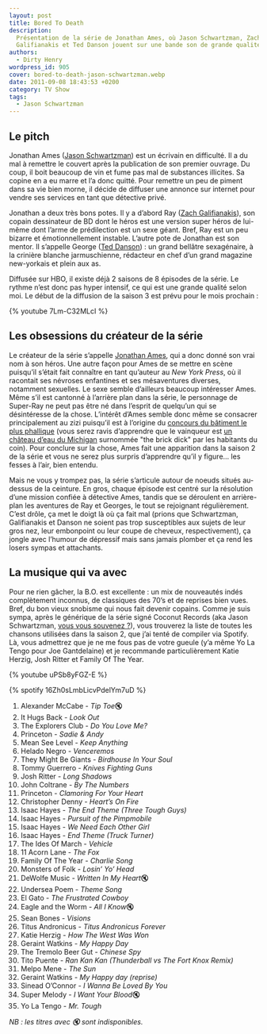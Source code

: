 ```yaml
---
layout: post
title: Bored To Death
description:
  Présentation de la série de Jonathan Ames, où Jason Schwartzman, Zach
  Galifianakis et Ted Danson jouent sur une bande son de grande qualité.
authors:
  - Dirty Henry
wordpress_id: 905
cover: bored-to-death-jason-schwartzman.webp
date: 2011-09-08 18:43:53 +0200
category: TV Show
tags:
  - Jason Schwartzman
---
```


## Le pitch

Jonathan Ames ([Jason Schwartzman][4]) est un écrivain en difficulté. Il a du
mal à remettre le couvert après la publication de son premier ouvrage. Du coup,
il boit beaucoup de vin et fume pas mal de substances illicites. Sa copine en a
eu marre et l’a donc quitté. Pour remettre un peu de piment dans sa vie bien
morne, il décide de diffuser une annonce sur internet pour vendre ses services
en tant que détective privé.

Jonathan a deux très bons potes. Il y a d’abord Ray ([Zach Galifianakis][5]),
son copain dessinateur de BD dont le héros est une version super héros de
lui-même dont l’arme de prédilection est un sexe géant. Bref, Ray est un peu
bizarre et émotionnellement instable. L’autre pote de Jonathan est son mentor.
Il s’appelle George ([Ted Danson][6]) : un grand bellâtre sexagénaire, à la
crinière blanche jarmuschienne, rédacteur en chef d’un grand magazine
new-yorkais et plein aux as.

Diffusée sur HBO, il existe déjà 2 saisons de 8 épisodes de la série. Le rythme
n’est donc pas hyper intensif, ce qui est une grande qualité selon moi. Le début
de la diffusion de la saison 3 est prévu pour le mois prochain :

{% youtube 7Lm-C32MLcI %}

## Les obsessions du créateur de la série

Le créateur de la série s’appelle [Jonathan Ames][3], qui a donc donné son vrai
nom à son héros. Une autre façon pour Ames de se mettre en scène puisqu’il
s’était fait connaître en tant qu’auteur au _New York Press_, où il racontait
ses névroses enfantines et ses mésaventures diverses, notamment sexuelles. Le
sexe semble d’ailleurs beaucoup intéresser Ames. Même s’il est cantonné à
l’arrière plan dans la série, le personnage de Super-Ray ne peut pas être né
dans l’esprit de quelqu’un qui se désintéresse de la chose. L’intérêt d’Ames
semble donc même se consacrer principalement au zizi puisqu’il est à l’origine
du [concours du bâtiment le plus phallique][1] (vous serez ravis d’apprendre que
le vainqueur est [un château d’eau du Michigan][2] surnommée "the brick dick"
par les habitants du coin). Pour conclure sur la chose, Ames fait une apparition
dans la saison 2 de la série et vous ne serez plus surpris d’apprendre qu’il y
figure… les fesses à l’air, bien entendu.

Mais ne vous y trompez pas, la série s’articule autour de noeuds situés
au-dessus de la ceinture. En gros, chaque épisode est centré sur la résolution
d’une mission confiée à détective Ames, tandis que se déroulent en arrière-plan
les aventures de Ray et Georges, le tout se rejoignant régulièrement. C’est
drôle, ça met le doigt là où ça fait mal (prions que Schwartzman, Galifianakis
et Danson ne soient pas trop susceptibles aux sujets de leur gros nez, leur
embonpoint ou leur coupe de cheveux, respectivement), ça jongle avec l’humour de
dépressif mais sans jamais plomber et ça rend les losers sympas et attachants.

## La musique qui va avec

Pour ne rien gâcher, la B.O. est excellente : un mix de nouveautés indés
complètement inconnus, de classiques des 70’s et de reprises bien vues. Bref, du
bon vieux snobisme qui nous fait devenir copains. Comme je suis sympa, après le
générique de la série signé Coconut Records (aka Jason Schwartzman, [vous vous
souvenez ?][i201]), vous trouverez la liste de toutes les chansons utilisées
dans la saison 2, que j’ai tenté de compiler via Spotify. Là, vous admettrez que
je ne me fous pas de votre gueule (y’a même Yo La Tengo pour Joe Gantdelaine) et
je recommande particulièrement Katie Herzig, Josh Ritter et Family Of The Year.

{% youtube uPSb8yFGZ-E %}

{% spotify 16Zh0sLmbLicvPdelYm7uD %}

1. Alexander McCabe - *Tip Toe*🔇
1. It Hugs Back - _Look Out_
1. The Explorers Club - _Do You Love Me?_
1. Princeton - _Sadie & Andy_
1. Mean See Level - _Keep Anything_
1. Helado Negro - _Venceremos_
1. They Might Be Giants - _Birdhouse In Your Soul_
1. Tommy Guerrero - _Knives Fighting Guns_
1. Josh Ritter - _Long Shadows_
1. John Coltrane - _By The Numbers_
1. Princeton - _Clamoring For Your Heart_
1. Christopher Denny - _Heart’s On Fire_
1. Isaac Hayes - _The End Theme (Three Tough Guys)_
1. Isaac Hayes - _Pursuit of the Pimpmobile_
1. Isaac Hayes - _We Need Each Other Girl_
1. Isaac Hayes - _End Theme (Truck Turner)_
1. The Ides Of March - _Vehicle_
1. 11 Acorn Lane - _The Fox_
1. Family Of The Year - _Charlie Song_
1. Monsters of Folk - _Losin’ Yo’ Head_
1. DeWolfe Music - *Written In My Heart*🔇
1. Undersea Poem - _Theme Song_
1. El Gato - _The Frustrated Cowboy_
1. Eagle and the Worm - *All I Know*🔇
1. Sean Bones - _Visions_
1. Titus Andronicus - _Titus Andronicus Forever_
1. Katie Herzig - _How The West Was Won_
1. Geraint Watkins - _My Happy Day_
1. The Tremolo Beer Gut - _Chinese Spy_
1. Tito Puente - _Ran Kan Kan (Thunderball vs The Fort Knox Remix)_
1. Melpo Mene - _The Sun_
1. Geraint Watkins - _My Happy day (reprise)_
1. Sinead O’Connor - _I Wanna Be Loved By You_
1. Super Melody - *I Want Your Blood*🔇
1. Yo La Tengo - _Mr. Tough_

_NB : les titres avec 🔇 sont indisponibles._

[i201]: https://www.deadrooster.org/wes-anderson-schwartzman-deschanel/
[1]: https://en.wikipedia.org/wiki/Phallic_architecture#Ypsilanti_Water_Tower
[2]: https://en.wikipedia.org/wiki/Ypsilanti_Water_Tower
[3]: https://www.themoviedb.org/person/142292-jonathan-ames
[4]: https://www.themoviedb.org/person/17881-jason-schwartzman
[5]: https://www.themoviedb.org/person/58225-zach-galifianakis
[6]: https://www.themoviedb.org/person/12836-ted-danson
